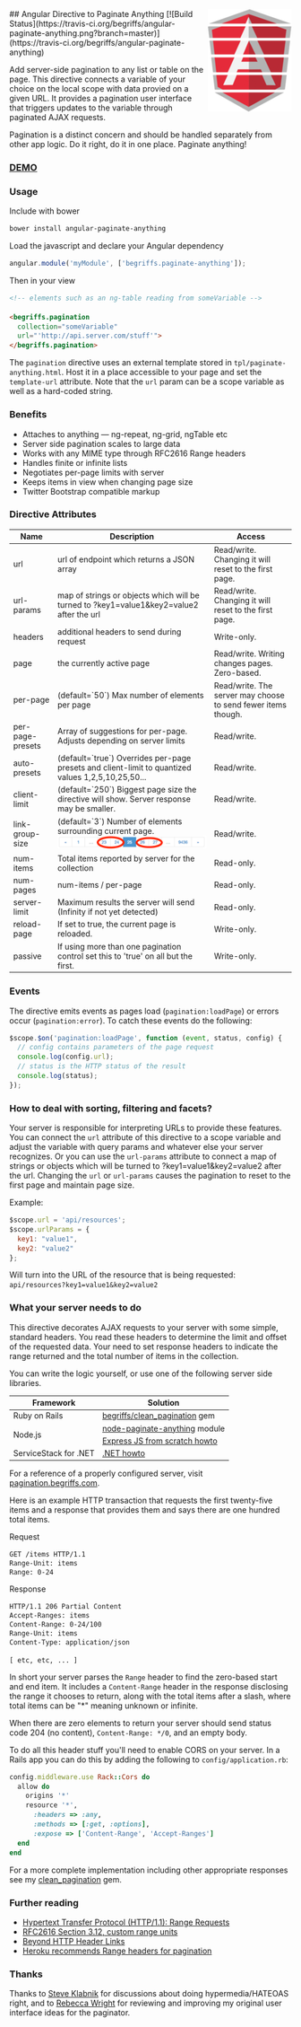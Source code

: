 <img src="img/paginate-anything-logo.png" alt="Logo" align="right" />
## Angular Directive to Paginate Anything
[![Build Status](https://travis-ci.org/begriffs/angular-paginate-anything.png?branch=master)](https://travis-ci.org/begriffs/angular-paginate-anything)

Add server-side pagination to any list or table on the page. This
directive connects a variable of your choice on the local scope with
data provied on a given URL. It provides a pagination user interface
that triggers updates to the variable through paginated AJAX requests.

Pagination is a distinct concern and should be handled separately from
other app logic. Do it right, do it in one place. Paginate anything!

### [DEMO](http://begriffs.github.io/angular-paginate-anything/)

### Usage

Include with bower

```sh
bower install angular-paginate-anything
```

Load the javascript and declare your Angular dependency

```js
angular.module('myModule', ['begriffs.paginate-anything']);
```

Then in your view

```html
<!-- elements such as an ng-table reading from someVariable -->

<begriffs.pagination
  collection="someVariable"
  url="'http://api.server.com/stuff'">
</begriffs.pagination>
```

The `pagination` directive uses an external template stored in
`tpl/paginate-anything.html`.  Host it in a place accessible to
your page and set the `template-url` attribute. Note that the `url`
param can be a scope variable as well as a hard-coded string.

### Benefits

* Attaches to anything — ng-repeat, ng-grid, ngTable etc
* Server side pagination scales to large data
* Works with any MIME type through RFC2616 Range headers
* Handles finite or infinite lists
* Negotiates per-page limits with server
* Keeps items in view when changing page size
* Twitter Bootstrap compatible markup

### Directive Attributes

<table>
  <thead>
    <tr>
      <th>Name</th>
      <th>Description</th>
      <th>Access</th>
    </tr>
  </thead>
  <tbody>
    <tr>
      <td>url</td>
      <td>url of endpoint which returns a JSON array</td>
      <td>Read/write. Changing it will reset to the first page.</td>
    </tr>
    <tr>
      <td>url-params</td>
      <td>map of strings or objects which will be turned to ?key1=value1&key2=value2 after the url</td>
      <td>Read/write. Changing it will reset to the first page.</td>
    </tr>
    <tr>
      <td>headers</td>
      <td>additional headers to send during request</td>
      <td>Write-only.</td>
    </tr>
    <tr>
      <td>page</td>
      <td>the currently active page</td>
      <td>Read/write. Writing changes pages. Zero-based.</td>
    </tr>
    <tr>
      <td>per-page</td>
      <td>(default=`50`) Max number of elements per page</td>
      <td>Read/write. The server may choose to send fewer items though.</td>
    </tr>
    <tr>
      <td>per-page-presets</td>
      <td>Array of suggestions for per-page. Adjusts depending on server limits</td>
      <td>Read/write.</td>
    </tr>
    <tr>
      <td>auto-presets</td>
      <td>(default=`true`) Overrides per-page presets and client-limit to quantized values 1,2,5,10,25,50...</td>
      <td>Read/write.</td>
    </tr>
    <tr>
      <td>client-limit</td>
      <td>(default=`250`) Biggest page size the directive will show. Server response may be smaller.</td>
      <td>Read/write.</td>
    </tr>
    <tr>
      <td>link-group-size</td>
      <td>(default=`3`) Number of elements surrounding current page. <img src="img/link-group-size.png" alt="illustration" /></td>
      <td>Read/write.</td>
    </tr>
    <tr>
      <td>num-items</td>
      <td>Total items reported by server for the collection</td>
      <td>Read-only.</td>
    </tr>
    <tr>
      <td>num-pages</td>
      <td>num-items / per-page</td>
      <td>Read-only.</td>
    </tr>
    <tr>
      <td>server-limit</td>
      <td>Maximum results the server will send (Infinity if not yet detected)</td>
      <td>Read-only.</td>
    </tr>
    <tr>
      <td>reload-page</td>
      <td>If set to true, the current page is reloaded.</td>
      <td>Write-only.</td>
    </tr>
    <tr>
      <td>passive</td>
      <td>If using more than one pagination control set this to 'true' on all but the first.</td>
      <td>Write-only.</td>
    </tr>
  </tbody>
</table>

### Events

The directive emits events as pages load (`pagination:loadPage`)
or errors occur (`pagination:error`). To catch these events do the
following:

```js
$scope.$on('pagination:loadPage', function (event, status, config) {
  // config contains parameters of the page request
  console.log(config.url);
  // status is the HTTP status of the result
  console.log(status);
});
```

### How to deal with sorting, filtering and facets?

Your server is responsible for interpreting URLs to provide these
features.  You can connect the `url` attribute of this directive
to a scope variable and adjust the variable with query params and
whatever else your server recognizes. Or you can use the `url-params`
attribute to connect a map of strings or objects which will be
turned to ?key1=value1&key2=value2 after the url.  Changing the
`url` or `url-params` causes the pagination to reset to the first
page and maintain page size.

Example:
```js
$scope.url = 'api/resources';
$scope.urlParams = {
  key1: "value1",
  key2: "value2"
};
```

Will turn into the URL of the resource that is being requested: `api/resources?key1=value1&key2=value2`

### What your server needs to do

This directive decorates AJAX requests to your server with some
simple, standard headers. You read these headers to determine the
limit and offset of the requested data. Your need to set response
headers to indicate the range returned and the total number of items
in the collection.

You can write the logic yourself, or use one of the following server
side libraries.

<table>
  <thead>
    <tr>
      <th>Framework</th>
      <th>Solution</th>
    </tr>
  </thead>
  <tbody>
    <tr>
      <td>Ruby on Rails</td>
      <td><a href="https://github.com/begriffs/clean_pagination">begriffs/clean_pagination</a> gem</td>
    </tr>
    <tr>
      <td rowspan="2">Node.js</td>
      <td><a href="https://github.com/polo2ro/node-paginate-anything">node-paginate-anything</a> module</td>
    </tr>
    <tr>
      <td><a href="https://github.com/begriffs/angular-paginate-anything/wiki/How-to-configure-NodeJS">Express JS from scratch howto</a></td>
    </tr>
    <tr>
      <td>ServiceStack for .NET</td>
      <td><a href="https://github.com/begriffs/angular-paginate-anything/wiki/How-to-configure-.NET">.NET howto</a></td>
    </tr>
  </tbody>
</table>

For a reference of a properly configured server, visit
[pagination.begriffs.com](http://pagination.begriffs.com/).

Here is an example HTTP transaction that requests the first twenty-five
items and a response that provides them and says there are one
hundred total items.

Request

```HTTP
GET /items HTTP/1.1
Range-Unit: items
Range: 0-24
```

Response

```HTTP
HTTP/1.1 206 Partial Content
Accept-Ranges: items
Content-Range: 0-24/100
Range-Unit: items
Content-Type: application/json

[ etc, etc, ... ]
```

In short your server parses the `Range` header to find the zero-based
start and end item. It includes a `Content-Range` header in the
response disclosing the range it chooses to return, along with the
total items after a slash, where total items can be "*" meaning
unknown or infinite.

When there are zero elements to return your server should send
status code 204 (no content), `Content-Range: */0`, and an empty
body.

To do all this header stuff you'll need to enable CORS on your server.
In a Rails app you can do this by adding the following to `config/application.rb`:

```ruby
config.middleware.use Rack::Cors do
  allow do
    origins '*'
    resource '*',
      :headers => :any,
      :methods => [:get, :options],
      :expose => ['Content-Range', 'Accept-Ranges']
  end
end
```

For a more complete implementation including other appropriate responses
see my [clean_pagination](https://github.com/begriffs/clean_pagination) gem.

### Further reading

* [Hypertext Transfer Protocol (HTTP/1.1): Range Requests](http://greenbytes.de/tech/webdav/draft-ietf-httpbis-p5-range-latest.html)
* [RFC2616 Section 3.12, custom range units](http://www.ietf.org/rfc/rfc2616.txt)
* [Beyond HTTP Header Links](http://blog.begriffs.com/2014/03/beyond-http-header-links.html)
* [Heroku recommends Range headers for pagination](https://github.com/interagent/http-api-design#paginate-with-ranges)

### Thanks

Thanks to [Steve Klabnik](https://twitter.com/steveklabnik) for
discussions about doing hypermedia/HATEOAS right, and to [Rebecca
Wright](https://twitter.com/rebecca_wrights) for reviewing and
improving my original user interface ideas for the paginator.
